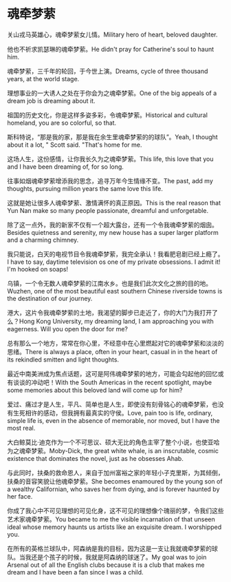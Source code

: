 # 魂牵梦萦

<p><span class="chinese">关山戎马英雄心，魂牵梦萦女儿情。</span><span class="english">Military hero of heart, beloved daughter.</span></p>

<p><span class="chinese">他也不祈求凯瑟琳的魂牵梦萦。</span><span class="english">He didn't pray for Catherine's soul to haunt him.</span></p>

<p><span class="chinese">魂牵梦萦，三千年的轮回，于今世上演。</span><span class="english">Dreams, cycle of three thousand years, at the world stage.</span></p>

<p><span class="chinese">理想事业的一大诱人之处在于你会为之魂牵梦萦。</span><span class="english">One of the big appeals of a dream job is dreaming about it.</span></p>

<p><span class="chinese">祖国的历史文化，你是这样多姿多彩，令魂牵梦萦。</span><span class="english">Historical and cultural homeland, you are so colorful, so that.</span></p>

<p><span class="chinese">斯科特说，“那是我的家，那是我在余生里魂牵梦萦的的球队”。</span><span class="english">Yeah, I thought about it a lot, " Scott said. "That's home for me.</span></p>

<p><span class="chinese">这场人生，这份感情，让你我长久为之魂牵梦萦。</span><span class="english">This life, this love that you and I have been dreaming of, for so long.</span></p>

<p><span class="chinese">往事如烟魂牵梦萦增添我的思念，追寻万年今生情缘不变。</span><span class="english">The past, add my thoughts, pursuing million years the same love this life.</span></p>

<p><span class="chinese">这就是她让很多人魂牵梦萦、激情满怀的真正原因。</span><span class="english">This is the real reason that Yun Nan make so many people passionate, dreamful and unforgetable.</span></p>

<p><span class="chinese">除了这一点外，我的新家不仅有一个超大露台，还有一个令我魂牵梦萦的烟囱。</span><span class="english">Besides quietness and serenity, my new house has a super larger platform and a charming chimney.</span></p>

<p><span class="chinese">我只能说，白天的电视节目令我魂牵梦萦，我完全承认！我看肥皂剧已经上瘾了。</span><span class="english">I have to say, daytime television os one of my private obsessions. I admit it! I'm hooked on soaps!</span></p>

<p><span class="chinese">乌镇，一个令无数人魂牵梦萦的江南水乡。也是我们此次文化之旅的目的地。</span><span class="english">Wuzhen, one of the most beautiful east southern Chinese riverside towns is the destination of our journey.</span></p>

<p><span class="chinese">港大，这片令我魂牵梦萦的土地，我渴望的脚步已走近了，你的大门为我打开了么？</span><span class="english">Hong Kong University, my dreaming land, I am approaching you with eagerness. Will you open the door for me?</span></p>

<p><span class="chinese">总有那么一个地方，常常在你心里，不经意中在心里燃起对它的魂牵梦萦和淡淡的思绪。</span><span class="english">There is always a place, often in your heart, casual in in the heart of its rekindled smitten and light thoughts.</span></p>

<p><span class="chinese">最近中南美洲成为焦点话题，这可是阿伟魂牵梦萦的地方，可能会勾起他的回忆或有谈谈的冲动吧！</span><span class="english">With the South Americas in the recent spotlight, maybe some memories about this beloved land will come up for him?</span></p>

<p><span class="chinese">爱过、痛过才是人生，平凡、简单也是人生，即使没有刻骨铭心的魂牵梦萦，也没有生死相许的感动，但我拥有最真实的守侯。</span><span class="english">Love, pain too is life, ordinary, simple life is, even in the absence of memorable, nor moved, but I have the most real.</span></p>

<p><span class="chinese">大白鲸莫比·迪克作为一个不可思议、硕大无比的角色主宰了整个小说，也使亚哈为之魂牵梦萦。</span><span class="english">Moby-Dick, the great white whale, is an inscrutable, cosmic existence that dominates the novel, just as he obsesses Ahab.</span></p>

<p><span class="chinese">与此同时，扶桑的救命恩人，来自于加州富裕之家的年轻小子克里斯，为其倾倒，扶桑的音容笑貌让他魂牵梦萦。</span><span class="english">She becomes enamoured by the young son of a wealthy Californian, who saves her from dying, and is forever haunted by her face.</span></p>

<p><span class="chinese">你成了我心中不可见理想的可见化身，这不可见的理想像个瑰丽的梦，令我们这些艺术家魂牵梦萦。</span><span class="english">You became to me the visible incarnation of that unseen ideal whose memory haunts us artists like an exquisite dream. I worshipped you.</span></p>

<p><span class="chinese">在所有的英格兰球队中，阿森纳是我的目标，因为这是一支让我就魂牵梦萦的球队。当我还是个孩子的时候，我就是阿森纳的球迷了。</span><span class="english">My goal was to join Arsenal out of all the English clubs because it is a club that makes me dream and I have been a fan since I was a child.</span></p>

